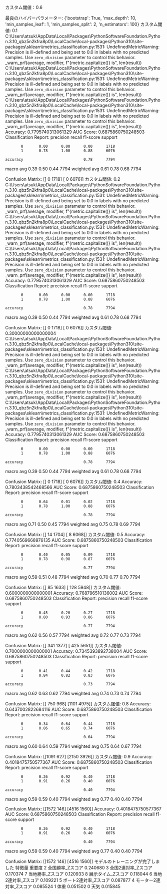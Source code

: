 カスタム閾値：0.6


最良のハイパーパラメーター: {'bootstrap': True, 'max_depth': 10, 'min_samples_leaf': 1, 'min_samples_split': 2, 'n_estimators': 100}
カスタム閾値: 0.1
C:\Users\atsuk\AppData\Local\Packages\PythonSoftwareFoundation.Python.3.10_qbz5n2kfra8p0\LocalCache\local-packages\Python310\site-packages\sklearn\metrics\_classification.py:1531: UndefinedMetricWarning: Precision is ill-defined and being set to 0.0 in labels with no predicted samples. Use `zero_division` parameter to control this behavior.
  _warn_prf(average, modifier, f"{metric.capitalize()} is", len(result))
C:\Users\atsuk\AppData\Local\Packages\PythonSoftwareFoundation.Python.3.10_qbz5n2kfra8p0\LocalCache\local-packages\Python310\site-packages\sklearn\metrics\_classification.py:1531: UndefinedMetricWarning: Precision is ill-defined and being set to 0.0 in labels with no predicted samples. Use `zero_division` parameter to control this behavior.
  _warn_prf(average, modifier, f"{metric.capitalize()} is", len(result))
C:\Users\atsuk\AppData\Local\Packages\PythonSoftwareFoundation.Python.3.10_qbz5n2kfra8p0\LocalCache\local-packages\Python310\site-packages\sklearn\metrics\_classification.py:1531: UndefinedMetricWarning: Precision is ill-defined and being set to 0.0 in labels with no predicted samples. Use `zero_division` parameter to control this behavior.
  _warn_prf(average, modifier, f"{metric.capitalize()} is", len(result))
Accuracy: 0.7795740313061329
AUC Score: 0.6875860750248503
Classification Report:
              precision    recall  f1-score   support

           0       0.00      0.00      0.00      1718
           1       0.78      1.00      0.88      6076

    accuracy                           0.78      7794
   macro avg       0.39      0.50      0.44      7794
weighted avg       0.61      0.78      0.68      7794

Confusion Matrix:
[[   0 1718]
 [   0 6076]]
カスタム閾値: 0.2
C:\Users\atsuk\AppData\Local\Packages\PythonSoftwareFoundation.Python.3.10_qbz5n2kfra8p0\LocalCache\local-packages\Python310\site-packages\sklearn\metrics\_classification.py:1531: UndefinedMetricWarning: Precision is ill-defined and being set to 0.0 in labels with no predicted samples. Use `zero_division` parameter to control this behavior.
  _warn_prf(average, modifier, f"{metric.capitalize()} is", len(result))
C:\Users\atsuk\AppData\Local\Packages\PythonSoftwareFoundation.Python.3.10_qbz5n2kfra8p0\LocalCache\local-packages\Python310\site-packages\sklearn\metrics\_classification.py:1531: UndefinedMetricWarning: Precision is ill-defined and being set to 0.0 in labels with no predicted samples. Use `zero_division` parameter to control this behavior.
  _warn_prf(average, modifier, f"{metric.capitalize()} is", len(result))
C:\Users\atsuk\AppData\Local\Packages\PythonSoftwareFoundation.Python.3.10_qbz5n2kfra8p0\LocalCache\local-packages\Python310\site-packages\sklearn\metrics\_classification.py:1531: UndefinedMetricWarning: Precision is ill-defined and being set to 0.0 in labels with no predicted samples. Use `zero_division` parameter to control this behavior.
  _warn_prf(average, modifier, f"{metric.capitalize()} is", len(result))
Accuracy: 0.7795740313061329
AUC Score: 0.6875860750248503
Classification Report:
              precision    recall  f1-score   support

           0       0.00      0.00      0.00      1718
           1       0.78      1.00      0.88      6076

    accuracy                           0.78      7794
   macro avg       0.39      0.50      0.44      7794
weighted avg       0.61      0.78      0.68      7794

Confusion Matrix:
[[   0 1718]
 [   0 6076]]
カスタム閾値: 0.30000000000000004
C:\Users\atsuk\AppData\Local\Packages\PythonSoftwareFoundation.Python.3.10_qbz5n2kfra8p0\LocalCache\local-packages\Python310\site-packages\sklearn\metrics\_classification.py:1531: UndefinedMetricWarning: Precision is ill-defined and being set to 0.0 in labels with no predicted samples. Use `zero_division` parameter to control this behavior.
  _warn_prf(average, modifier, f"{metric.capitalize()} is", len(result))
C:\Users\atsuk\AppData\Local\Packages\PythonSoftwareFoundation.Python.3.10_qbz5n2kfra8p0\LocalCache\local-packages\Python310\site-packages\sklearn\metrics\_classification.py:1531: UndefinedMetricWarning: Precision is ill-defined and being set to 0.0 in labels with no predicted samples. Use `zero_division` parameter to control this behavior.
  _warn_prf(average, modifier, f"{metric.capitalize()} is", len(result))
C:\Users\atsuk\AppData\Local\Packages\PythonSoftwareFoundation.Python.3.10_qbz5n2kfra8p0\LocalCache\local-packages\Python310\site-packages\sklearn\metrics\_classification.py:1531: UndefinedMetricWarning: Precision is ill-defined and being set to 0.0 in labels with no predicted samples. Use `zero_division` parameter to control this behavior.
  _warn_prf(average, modifier, f"{metric.capitalize()} is", len(result))
Accuracy: 0.7795740313061329
AUC Score: 0.6875860750248503
Classification Report:
              precision    recall  f1-score   support

           0       0.00      0.00      0.00      1718
           1       0.78      1.00      0.88      6076

    accuracy                           0.78      7794
   macro avg       0.39      0.50      0.44      7794
weighted avg       0.61      0.78      0.68      7794

Confusion Matrix:
[[   0 1718]
 [   0 6076]]
カスタム閾値: 0.4
Accuracy: 0.7803438542468566
AUC Score: 0.6875860750248503
Classification Report:
              precision    recall  f1-score   support

           0       0.64      0.01      0.02      1718
           1       0.78      1.00      0.88      6076

    accuracy                           0.78      7794
   macro avg       0.71      0.50      0.45      7794
weighted avg       0.75      0.78      0.69      7794

Confusion Matrix:
[[  14 1704]
 [   8 6068]]
カスタム閾値: 0.5
Accuracy: 0.7740569668976135
AUC Score: 0.6875860750248503
Classification Report:
              precision    recall  f1-score   support

           0       0.40      0.05      0.09      1718
           1       0.78      0.98      0.87      6076

    accuracy                           0.77      7794
   macro avg       0.59      0.51      0.48      7794
weighted avg       0.70      0.77      0.70      7794

Confusion Matrix:
[[  85 1633]
 [ 128 5948]]
カスタム閾値: 0.6000000000000001
Accuracy: 0.768796510136002
AUC Score: 0.6875860750248503
Classification Report:
              precision    recall  f1-score   support

           0       0.45      0.20      0.27      1718
           1       0.80      0.93      0.86      6076

    accuracy                           0.77      7794
   macro avg       0.62      0.56      0.57      7794
weighted avg       0.72      0.77      0.73      7794

Confusion Matrix:
[[ 341 1377]
 [ 425 5651]]
カスタム閾値: 0.7000000000000001
Accuracy: 0.7345393892738004
AUC Score: 0.6875860750248503
Classification Report:
              precision    recall  f1-score   support

           0       0.41      0.44      0.42      1718
           1       0.84      0.82      0.83      6076

    accuracy                           0.73      7794
   macro avg       0.62      0.63      0.62      7794
weighted avg       0.74      0.73      0.74      7794

Confusion Matrix:
[[ 750  968]
 [1101 4975]]
カスタム閾値: 0.8
Accuracy: 0.6437002822684116
AUC Score: 0.6875860750248503
Classification Report:
              precision    recall  f1-score   support

           0       0.34      0.64      0.44      1718
           1       0.86      0.65      0.74      6076

    accuracy                           0.64      7794
   macro avg       0.60      0.64      0.59      7794
weighted avg       0.75      0.64      0.67      7794

Confusion Matrix:
[[1091  627]
 [2150 3926]]
カスタム閾値: 0.9
Accuracy: 0.4018475750577367
AUC Score: 0.6875860750248503
Classification Report:
              precision    recall  f1-score   support

           0       0.26      0.92      0.40      1718
           1       0.91      0.26      0.40      6076

    accuracy                           0.40      7794
   macro avg       0.59      0.59      0.40      7794
weighted avg       0.77      0.40      0.40      7794

Confusion Matrix:
[[1572  146]
 [4516 1560]]
Accuracy: 0.4018475750577367
AUC Score: 0.6875860750248503
Classification Report:
              precision    recall  f1-score   support

           0       0.26      0.92      0.40      1718
           1       0.91      0.26      0.40      6076

    accuracy                           0.40      7794
   macro avg       0.59      0.59      0.40      7794
weighted avg       0.77      0.40      0.40      7794

Confusion Matrix:
[[1572  146]
 [4516 1560]]
モデルのトレーニングが完了しました
             特徴量       重要度
2      全国勝率_Zスコア  0.240680
3    全国2連対率_Zスコア  0.170374
7      当地勝率_Zスコア  0.120933
8     展示タイム_Zスコア  0.118044
6    当地2連対率_Zスコア  0.109221
5   ボート2連対率_Zスコア  0.087877
4  モーター2連対率_Zスコア  0.085524
1             体重  0.051502
0             天気  0.015845